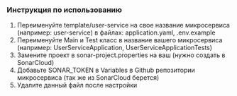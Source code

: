 ### Инструкция по использованию
1. Переименуйте template/user-service на свое название микросервиса (например: user-service) в файлах: application.yaml, .env.example
2. Переименуйте Main и Test класс в название вашего микросервиса (например: UserServiceApplication, UserServiceApplicationTests)
3. Замените проект в sonar-project.properties на ваш (нужно создать в SonarCloud)
4. Добавьте SONAR_TOKEN в Variables в Github репозитории микросервиса (так же из SonarCloud берется) 
5. Удалите данный файл после настройки
